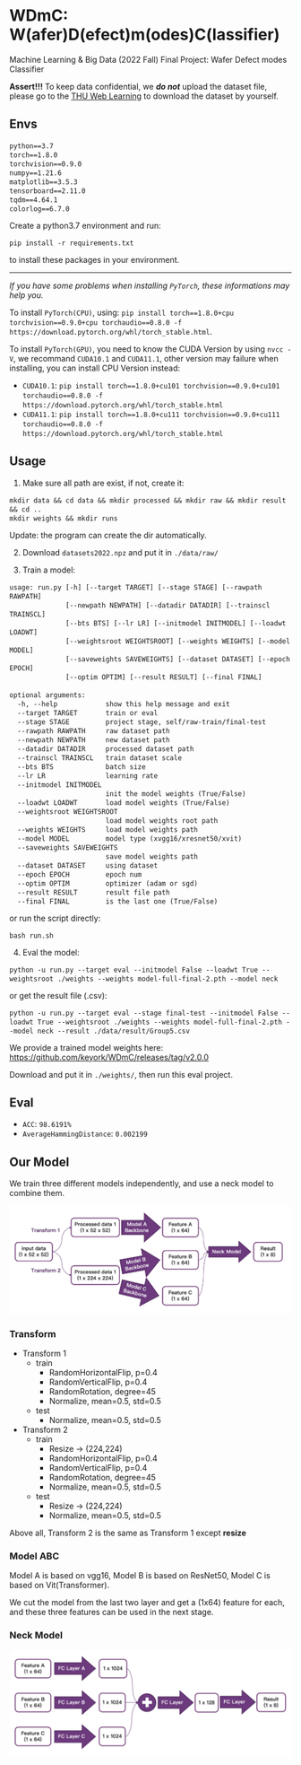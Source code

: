 # WDmC: W(afer)D(efect)m(odes)C(lassifier)

Machine Learning & Big Data (2022 Fall) Final Project: Wafer Defect modes Classifier

**Assert!!!** To keep data confidential, we _**do not**_ upload the dataset file, please go to the [THU Web Learning](https://learn.tsinghua.edu.cn) to download the dataset by yourself.

## Envs

```
python==3.7
torch==1.8.0
torchvision==0.9.0
numpy==1.21.6
matplotlib==3.5.3
tensorboard==2.11.0
tqdm==4.64.1
colorlog==6.7.0
```

Create a python3.7 environment and run:

```
pip install -r requirements.txt
```

to install these packages in your environment.

---

_If you have some problems when installing `PyTorch`, these informations may help you._

To install `PyTorch(CPU)`, using: `pip install torch==1.8.0+cpu torchvision==0.9.0+cpu torchaudio==0.8.0 -f https://download.pytorch.org/whl/torch_stable.html`.

To install `PyTorch(GPU)`, you need to know the CUDA Version by using `nvcc -V`, we recommand `CUDA10.1` and `CUDA11.1`, other version may failure when installing, you can install CPU Version instead:

- `CUDA10.1`: `pip install torch==1.8.0+cu101 torchvision==0.9.0+cu101 torchaudio==0.8.0 -f https://download.pytorch.org/whl/torch_stable.html`
- `CUDA11.1`: `pip install torch==1.8.0+cu111 torchvision==0.9.0+cu111 torchaudio==0.8.0 -f https://download.pytorch.org/whl/torch_stable.html`

## Usage

1. Make sure all path are exist, if not, create it:

```
mkdir data && cd data && mkdir processed && mkdir raw && mkdir result && cd ..
mkdir weights && mkdir runs
```

Update: the program can create the dir automatically.

2. Download `datasets2022.npz` and put it in `./data/raw/`

3. Train a model:

```
usage: run.py [-h] [--target TARGET] [--stage STAGE] [--rawpath RAWPATH]
              [--newpath NEWPATH] [--datadir DATADIR] [--trainscl TRAINSCL]
              [--bts BTS] [--lr LR] [--initmodel INITMODEL] [--loadwt LOADWT]
              [--weightsroot WEIGHTSROOT] [--weights WEIGHTS] [--model MODEL]
              [--saveweights SAVEWEIGHTS] [--dataset DATASET] [--epoch EPOCH]
              [--optim OPTIM] [--result RESULT] [--final FINAL]

optional arguments:
  -h, --help            show this help message and exit
  --target TARGET       train or eval
  --stage STAGE         project stage, self/raw-train/final-test
  --rawpath RAWPATH     raw dataset path
  --newpath NEWPATH     new dataset path
  --datadir DATADIR     processed dataset path
  --trainscl TRAINSCL   train dataset scale
  --bts BTS             batch size
  --lr LR               learning rate
  --initmodel INITMODEL
                        init the model weights (True/False)
  --loadwt LOADWT       load model weights (True/False)
  --weightsroot WEIGHTSROOT
                        load model weights root path
  --weights WEIGHTS     load model weights path
  --model MODEL         model type (xvgg16/xresnet50/xvit)
  --saveweights SAVEWEIGHTS
                        save model weights path
  --dataset DATASET     using dataset
  --epoch EPOCH         epoch num
  --optim OPTIM         optimizer (adam or sgd)
  --result RESULT       result file path
  --final FINAL         is the last one (True/False)
```

or run the script directly:

```
bash run.sh
```

4. Eval the model:

```
python -u run.py --target eval --initmodel False --loadwt True --weightsroot ./weights --weights model-full-final-2.pth --model neck
```

or get the result file (.csv):

```
python -u run.py --target eval --stage final-test --initmodel False --loadwt True --weightsroot ./weights --weights model-full-final-2.pth --model neck --result ./data/result/Group5.csv
```

We provide a trained model weights here: https://github.com/keyork/WDmC/releases/tag/v2.0.0

Download and put it in `./weights/`, then run this eval project.

## Eval

- `ACC`: `98.6191%`
- `AverageHammingDistance`: `0.002199`

## Our Model

We train three different models independently, and use a neck model to combine them.

![model-img](./data/readme-img/model-img.png)

### Transform

- Transform 1
  - train
    - RandomHorizontalFlip, p=0.4
    - RandomVerticalFlip, p=0.4
    - RandomRotation, degree=45
    - Normalize, mean=0.5, std=0.5
  - test
    - Normalize, mean=0.5, std=0.5
- Transform 2
  - train
    - Resize -> (224,224)
    - RandomHorizontalFlip, p=0.4
    - RandomVerticalFlip, p=0.4
    - RandomRotation, degree=45
    - Normalize, mean=0.5, std=0.5
  - test
    - Resize -> (224,224)
    - Normalize, mean=0.5, std=0.5

Above all, Transform 2 is the same as Transform 1 except **resize**

### Model ABC

Model A is based on vgg16, Model B is based on ResNet50, Model C is based on Vit(Transformer).

We cut the model from the last two layer and get a (1x64) feature for each, and these three features can be used in the next stage.

### Neck Model

![neck-img](./data/readme-img/neck-img.png)
